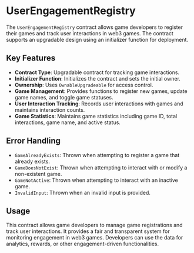 # UserEngagementRegistry

The `UserEngagementRegistry` contract allows game developers to register their games and track user interactions in web3 games. The contract supports an upgradable design using an initializer function for deployment.

## Key Features

- **Contract Type**: Upgradable contract for tracking game interactions.
- **Initializer Function**: Initializes the contract and sets the initial owner.
- **Ownership**: Uses `OwnableUpgradeable` for access control.
- **Game Management**: Provides functions to register new games, update game names, and toggle game statuses.
- **User Interaction Tracking**: Records user interactions with games and maintains interaction counts.
- **Game Statistics**: Maintains game statistics including game ID, total interactions, game name, and active status.

## Error Handling

- `GameAlreadyExists`: Thrown when attempting to register a game that already exists.
- `GameDoesNotExist`: Thrown when attempting to interact with or modify a non-existent game.
- `GameNotActive`: Thrown when attempting to interact with an inactive game.
- `InvalidInput`: Thrown when an invalid input is provided.

## Usage

This contract allows game developers to manage game registrations and track user interactions. It provides a fair and transparent system for monitoring engagement in web3 games. Developers can use the data for analytics, rewards, or other engagement-driven functionalities.
